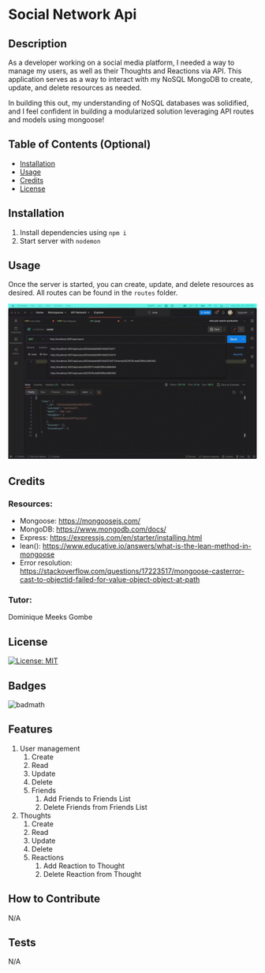# Social Network Api

## Description

As a developer working on a social media platform, I needed a way to manage my users, as well as their Thoughts and Reactions via API.
This application serves as a way to interact with my NoSQL MongoDB to create, update, and delete resources as needed.

In building this out, my understanding of NoSQL databases was solidified, and I feel confident in building a modularized solution leveraging API routes and models using mongoose!

## Table of Contents (Optional)

- [Installation](#installation)
- [Usage](#usage)
- [Credits](#credits)
- [License](#license)

## Installation

1. Install dependencies using `npm i`
2. Start server with `nodemon`

## Usage

Once the server is started, you can create, update, and delete resources as desired.
All routes can be found in the `routes` folder.

![Demo gif](public/images/social_api.gif)

## Credits

### Resources:
- Mongoose: https://mongoosejs.com/
- MongoDB: https://www.mongodb.com/docs/
- Express: https://expressjs.com/en/starter/installing.html
- lean(): https://www.educative.io/answers/what-is-the-lean-method-in-mongoose
- Error resolution: https://stackoverflow.com/questions/17223517/mongoose-casterror-cast-to-objectid-failed-for-value-object-object-at-path

### Tutor:
Dominique Meeks Gombe

## License

[![License: MIT](https://img.shields.io/badge/License-MIT-yellow.svg)](https://opensource.org/licenses/MIT)

## Badges

![badmath](https://img.shields.io/github/languages/top/lernantino/badmath)

## Features

1. User management
   1. Create
   2. Read
   3. Update
   4. Delete
   5. Friends
      1. Add Friends to Friends List
      2. Delete Friends from Friends List
2. Thoughts
   1. Create
   2. Read
   3. Update
   4. Delete
   5. Reactions
      1. Add Reaction to Thought
      2. Delete Reaction from Thought

## How to Contribute

N/A

## Tests

N/A